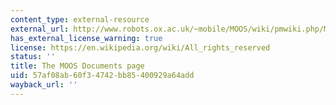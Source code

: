 ```yaml
---
content_type: external-resource
external_url: http://www.robots.ox.ac.uk/~mobile/MOOS/wiki/pmwiki.php/Main/Documentation
has_external_license_warning: true
license: https://en.wikipedia.org/wiki/All_rights_reserved
status: ''
title: The MOOS Documents page
uid: 57af08ab-60f3-4742-bb85-400929a64add
wayback_url: ''
---
```

